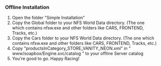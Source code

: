### Offline Installation 

1) Open the folder "Simple Installation"
2) Copy the Global folder to your NFS World Data directory. (The one which contains nfsw.exe and other folders like CARS, FRONTEND, Tracks, etc.)
3) Copy the Cars folder to your NFS World Data directory. (The one which contains nfsw.exe and other folders like CARS, FRONTEND, Tracks, etc.)
4) Copy "productsInCategory_STORE_VANITY_NEON.xml" in " www/soapbox/Engine.svc/catalog " to your offline Server catalog
5) You're good to go. Happy Racing!